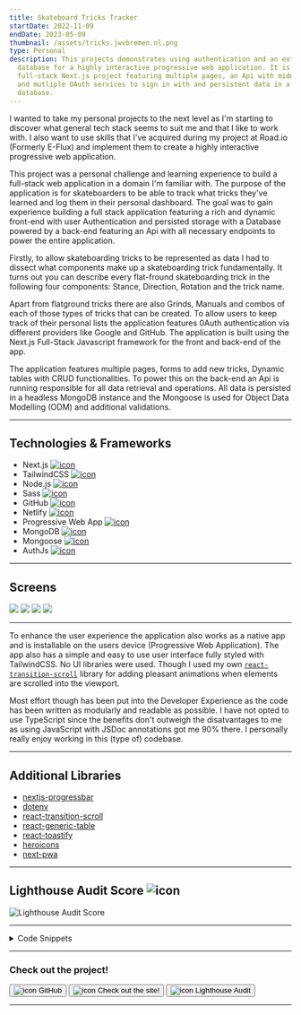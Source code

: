 ```yaml
---
title: Skateboard Tricks Tracker
startDate: 2022-11-09
endDate: 2023-05-09
thumbnail: /assets/tricks.jwvbremen.nl.png
type: Personal
description: This projects demonstrates using authentication and an external
  database for a highly interactive progressive web application. It is a
  full-stack Next.js project featuring multiple pages, an Api with middleware
  and mutliple OAuth services to sign in with and persistent data in a NoSql
  database.
---
```

I wanted to take my personal projects to the next level as I'm starting to discover what general tech stack seems to suit me and that I like to work with. I also want to use skills that I've  acquired during my project at Road.io (Formerly E-Flux) and implement them to create a highly interactive progressive web application.

This project was a personal challenge and learning experience to build a full-stack web application in a domain I'm familiar with. The purpose of the application is for skateboarders to be able to track what tricks they've learned and log them in their personal dashboard. The goal was to gain experience building a full stack application featuring a rich and dynamic front-end with user Authentication and persisted storage with a Database powered by a back-end featuring an Api with all necessary endpoints to power the entire application. 

Firstly, to allow skateboarding tricks to be represented as data I had to dissect what components make up a skateboarding trick fundamentally. It turns out you can describe every flat-fround skateboarding trick in the following four components: Stance, Direction, Rotation and the trick name. 

Apart from flatground tricks there are also Grinds, Manuals and combos of each of those types of tricks that can be created. To allow users to keep track of their personal lists the application features 0Auth authentication via different providers like Google and GitHub. The application is built using the Next.js Full-Stack Javascript framework for the front and back-end of the app. 

The application features multiple pages, forms to add new tricks, Dynamic tables with CRUD functionalities. To power this on the back-end an Api is running responsible for all data retrieval and operations. All data is persisted in a headless MongoDB instance and the Mongoose is used for Object Data Modelling (ODM) and additional validations.

- - -

## Technologies & Frameworks

<ul class="icon-list">
<li>Next.js <a href="https://nextjs.org/"><img src="/assets/nextjs.png" alt="icon"></a></li>
<li>TailwindCSS <a href="https://tailwindcss.com/"><img src="/assets/tailwindcss.png" alt="icon"></a></li>
<li>Node.js <a href="https://nodejs.org/en"><img src="/assets/nodejs.png" alt="icon"></a></li>
<li>Sass <a href="https://sass-lang.com/"><img src="/assets/sass.png" alt="icon"></a></li>
<li>GitHub <a href="https://github.com/"><img src="/assets/github.png" alt="icon"></a></li>
<li>Netlify <a href="https://www.netlify.com/"><img src="/assets/netlify.png" alt="icon"></a></li>
<li>Progressive Web App <a href="#"><img src="/assets/pwa.png" alt="icon"></a></li>
<li>MongoDB <a href="https://www.mongodb.com/"><img src="/assets/mongodb.png" alt="icon"></a></li>
<li>Mongoose <a href="https://mongoosejs.com/"><img src="/assets/mongoose.png" alt="icon"></a></li>
<li>AuthJs <a href="https://authjs.dev/"><img src="/assets/authjs.webp" alt="icon"></a></li>
</ul>

- - -

## Screens

<div class="images-grid">
<img src="/assets/react-generic-table.png" />
<img src="/assets/tricks.jwvbremen.nl_2.png" />
<img src="/assets/tricks.jwvbremen.nl_3.png" />
<img src="/assets/tricks.jwvbremen.nl_4.png" />
</div>

- - -

To enhance the user experience the application also works as a native app and is installable on the users device (Progressive Web Application). The app also has a simple and easy to use user interface fully styled with TailwindCSS. No UI libraries were used. Though I used my own [`react-transition-scroll`](https://www.jwvbremen.nl/projects/2022-09-11_react-transition-scroll-library) library for adding pleasant animations when elements are scrolled into the viewport.

Most effort though has been put into the Developer Experience as the code has been written as modularly and readable as possible. I have not opted to use TypeScript since the benefits don't outweigh the disatvantages to me as using JavaScript with JSDoc annotations got me 90% there. I personally really enjoy working in this (type of) codebase.

- - -

## Additional Libraries

* [nextjs-progressbar](https://www.npmjs.com/package/nextjs-progressbar)
* [dotenv](https://www.npmjs.com/package/dotenv)
* [react-transition-scroll](https://www.npmjs.com/package/react-transition-scroll)
* [react-generic-table](https://www.npmjs.com/package/react-generic-table)
* [react-toastify](https://www.npmjs.com/package/react-toastify)
* [heroicons](https://github.com/tailwindlabs/heroicons)
* [next-pwa](https://www.npmjs.com/package/next-pwa)

- - -

## Lighthouse Audit Score ![icon](/assets/lighthouse.png)

![Lighthouse Audit Score](/assets/lighthouse_tricks.png "Lighthouse Audit Score")

- - -

<details >
<summary>Code Snippets</summary>
<div>

The following are some code snippets of front and back-end code for the skateboarding tricks tracker web application that are powerful, demonstrate good coding practices and that I'm proud of. The snippets demonstrate clean, concise and powerful code. *(Code has been compacted in some cases).*

**Dashboard.jsx page**\
This code snippet demonstrates the Dashboard page code. The dashboard page features 4 tables where all the saved tricks for each type of trick (Flatground, Grind, Manual and Combo's) of the current logged in user are displayed. The page uses client-side fetching to retrieve the data to fill the tables with. The tables are from my react component library [`react-generic-table`](https://www.npmjs.com/package/react-generic-table). Also the delete action in handled in the component since it requires firing an Api call to the back-end of the application.

```jsx
export default function Index() {
  const [flatgroundTricks, setFlatgroundTricks] = useState(null);
  const [grinds, setGrinds] = useState(null);
  const [manuals, setManuals] = useState(null);
  const [combos, setCombos] = useState(null);

  useAsyncEffect(async () => {
    const fetchAndSetData = async (endpoint, setData) => {
      try {
        const { data } = await apiCall(endpoint, { method: 'GET' });
        setData(data);
      } catch (error) {
        toast.error(`Failed to fetch ${endpoint}: ${error.message}`);
      }
    };

    const trickTypesAndSetters = [
      ['flatgroundtricks', setFlatgroundTricks],
      ['grinds', setGrinds],
      ['manuals', setManuals],
      ['combos', setCombos],
    ];

    (() => trickTypesAndSetters.forEach(([endpoint, setData]) => fetchAndSetData(endpoint, setData)))();
  }, []);

  const handleActions = async (action, obj, entityType) => {
    const endpointSetterMap = {
      'flatground trick': ['flatgroundtricks', setFlatgroundTricks],
      grind: ['grinds', setGrinds],
      manual: ['manuals', setManuals],
      combo: ['combos', setCombos],
    };

    switch (action) {
      case 'delete':
        try {
          if (!confirm(`Are you sure you want to delete "${obj.trick}"?`)) return;
          const [endpoint, setData] = endpointSetterMap[entityType];
          if (!endpoint) return toast.error(`Failed to delete ${obj.trick}: Invalid entity type: ${entityType}`);
          await apiCall(endpoint, { method: 'DELETE', id: obj._id });
          const { data } = await apiCall(endpoint, { method: 'GET' });
          setData(data);
          toast.success(`Successfully deleted ${obj.trick}`);
        } catch (error) {
          toast.error(`Failed to delete ${obj.trick}: ${error.message}`);
        }
    }
  };

  return (
    <div className="flex flex-col gap-16">
      <div>
        <h1 className="text-center text-5xl">Dashboard</h1>
        <p className="mt-3 text-center">This is a overview of all the tricks you've added to your account.</p>
      </div>
      <TransitionScroll hiddenStyle={hiddenStyle} baseStyle={baseStyle} className="flex flex-col">
        <LinkWithArrow label="Flatground Tricks" href="/flatgroundtricks" />
        <GenericTable
          objArray={flatgroundTricks}
          columns={['stance', 'direction', 'rotation', 'name', trickCol]}
          actions={getCommonActions('flatgroundtricks')}
          onAction={handleActions}
          entityName="flatground trick"
          newLink="/new-flatground-trick"
          showCount
        />
      </TransitionScroll>

      <TransitionScroll hiddenStyle={hiddenStyle} baseStyle={baseStyle} className="flex flex-col">
        <LinkWithArrow label="Grinds" href="/grinds" />
        <GenericTable
          objArray={grinds}
          columns={['stance', 'direction', 'name', trickCol]}
          actions={getCommonActions('grinds')}
          onAction={handleActions}
          entityName="grind"
          newLink="/new-grind"
          showCount
        />
      </TransitionScroll>

      <TransitionScroll hiddenStyle={hiddenStyle} baseStyle={baseStyle} className="flex flex-col">
        <LinkWithArrow label="Manuals" href="/manuals" />
        <GenericTable
          objArray={manuals}
          columns={[{ type: { className: 'text-sm font-bold' } }]}
          actions={getCommonActions('manuals')}
          onAction={handleActions}
          entityName="manual"
          newLink={'/new-manual'}
          showCount
        />
      </TransitionScroll>

      <TransitionScroll hiddenStyle={hiddenStyle} baseStyle={baseStyle} className="flex flex-col">
        <LinkWithArrow label="Combos" href="/combos" />
        <GenericTable
          objArray={combos}
          columns={[{ trick: { className: 'text-sm font-bold', alias: 'Combo name' } }]}
          actions={getCommonActions('combos')}
          onAction={handleActions}
          entityName="combo"
          newLink="/new-combo"
          showCount
        />
      </TransitionScroll>
    </div>
  );
}
```

**\[_id].js flatgroundTricks Api endpoint**\
This file resides in the Api folder of the application causing it to be treated as a back-end endpoint by the Next.js framework. This endpoint is responsible for handling functionality surrounding individual flatground tricks where the id is a query parameter in the url. This endpoint handles the retrieval of an individual flatground trick, updating the data of an existing flatground trick and deleting an existing flatground trick. There are checks in place for verifying the supplied ObjectId in the url, ensuring authentication and handlers for if a flatground trick cannot be found which communicates descriptive errors to the front-end.

```javascript
export default async function handler(req, res) {
  const {
    query: { _id },
    method,
  } = req;

  if (!isValidObjectId(_id)) return notFoundHandler(res, { entity: 'Flatground trick', _id });

  await dbConnect();
  const { authQuery } = await requireAuth(req, res);

  switch (method) {
    case 'GET':
      try {
        const flatgroundTrick = await FlatGroundTrick.findOne({ _id, ...authQuery }).lean();
        if (!flatgroundTrick) return notFoundHandler(res, { entity: 'Flatground trick', _id });
        const data = { ...flatgroundTrick, trick: getFullTrickName(flatgroundTrick) };
        res.status(200).json({ success: true, data });
      } catch (error) {
        console.error(error);
        res.status(400).json({ success: false, error: error.message });
      }
      break;

    case 'PATCH':
      try {
        const flatgroundTrick = await FlatGroundTrick.findOneAndUpdate({ _id, ...authQuery }, req.body, { new: true });
        if (!flatgroundTrick) return notFoundHandler(res, { entity: 'Flatground trick', _id });
        const data = { ...flatgroundTrick.toObject(), trick: getFullTrickName(flatgroundTrick) };
        res.status(200).json({ success: true, data });
      } catch (error) {
        console.error(error);
        res.status(400).json({ success: false, error: error.message });
      }
      break;

    case 'DELETE':
      try {
        await checkForUsedCombos(_id, 'Flatground Trick');
        const deletedTrick = await FlatGroundTrick.deleteOne({ _id, ...authQuery });
        if (!deletedTrick) return notFoundHandler(res, { entity: 'Flatground trick', _id });
        res.status(200).json({ success: true, data: {} });
      } catch (error) {
        console.error(error);
        res.status(400).json({ success: false, error: error.message });
      }
      break;

    default:
      res.status(400).json({ success: false, error: `Unhandled request method: ${method}` });
      break;
  }
}
```

**FlatgroundTrick.js Mongoose Model**\
This file is the Mongoose Data Model for the Flatground Trick documents. Each flatground trick contains the properties to describe the trick itself (trick name, stance, direction and rotation), and some properties to identify the associated user (preferred stance and user id). Also there are some custom validators to ensure some business logic on the server-side as well as to make sure no duplicate tricks are created a unique index is created on each field including userId so across users duplicate tricks can be created.

```javascript
const FlatgroundTrickSchema = new mongoose.Schema(
  {
    name: {
      type: String,
      required: [true, 'Please provide a name for this trick'],
      enum: FLATGROUND_TRICKS_ENUM,
    },
    preferred_stance: {
      type: String,
      required: [true, 'Please provide your preferred stance'],
      enum: PREFFERED_STANCES_ENUM,
    },
    stance: {
      type: String,
      required: [true, "Please provide the tricks' stance"],
      enum: STANCES_ENUM,
    },
    direction: {
      type: String,
      enum: ['none', 'frontside', 'backside'],
      validate: {
        validator: function (value) {
          return this.rotation === 0 || value !== 'none';
        },
        message: 'Must specify a direction if there is a rotation',
      },
    },
    rotation: {
      type: Number,
      enum: [0, 180, 360, 540, 720],
      validate: {
        validator: function (value) {
          return this.direction === 'none' || value !== 0;
        },
        message: 'Must specify a rotation if there is a direction',
      },
    },
    userId: {
      type: Number,
      required: [true, 'Authentication error. Please log in again.'],
    },
  },
  { timestamps: true },
);

FlatgroundTrickSchema.index({ userId: 1, name: 1, stance: 1, direction: 1, rotation: 1 }, { unique: true });

export default mongoose.models.FlatgroundTrick || mongoose.model('FlatgroundTrick', FlatgroundTrickSchema);
```

**ServerUtils.js File**\
This file contains a collection of server-side oriented functions used throughout the back-end of the application. Like checking if a trick is used in an existing Combo, keeping it from being able to be deleted. Or requiring authentication to access a server-side resource and immediately supplying a query to make sure only user owned documents are retrieved. As wel as additional wrapper functions around the MongoDB querying methods aiding in retrieving certain document types and facilitating data serialization in order to allow documents to be used for statically pre-rendering web pages.

```javascript
export const checkForUsedCombos = async (_id, trickType) => {
  const combos = await Combo.countDocuments({ 'trickArray.trick': _id });

  if (combos) throw new Error(`This ${trickType} is used in ${combos} combo${sOrNoS(combos.length)}`);
};

export async function requireAuth(req, res) {
  let session = await getServerSession(req, res, authOptions);
  if (!session) return res.status(401).json({ success: false, error: 'Unauthorized' });
  const authQuery = { userId: parseInt(session.user.id) };
  return { authQuery, session };
}

export function notFoundHandler(res, { entity, _id, id = _id, label }) {
  return res.status(400).json({ success: false, error: label || `${entity} with id ${id} not found.` });
}

/**
 * Perform an operation on a model and serialize the result
 * @param model {mongoose.Model}
 * @param operation {function}
 * @param query {object}
 * @param options {object}
 * @param populateFields {string[]}
 * @returns {{}}
 */
export default async function findAndSerializeDoc(
  model,
  operation,
  query = {},
  { args = [], populateFields = [] } = {},
) {
  const result = await findDoc(model, operation, query, { args, populateFields });
  return serialize(result);
}

/**
 * Find a document and optionally populate fields
 * @param model {mongoose.Model} - Mongoose model
 * @param operation {function} - Mongoose operation to perform
 * @param query {object} - Query to pass to the operation
 * @param args {array} - Array of arguments to pass to the operation (e.g. sort, limit, etc.)
 * @param populateFields {string[]} - Array of fields to populate
 * @param fullDoc=false {boolean} - Return the full mongo document or a lean js object
 * @returns {Promise<*>} - The result of the operation
 */
const findDoc = async (model, operation, query = {}, { args = [], populateFields = [], fullDoc = false }) => {
  let find = operation.bind(model)(query, ...args);

  if (!fullDoc) find = find.lean();

  if (populateFields.length) populateFields.forEach((field) => (find = find.populate(field)));

  return find.exec();
};

/**
 * Get a trick type and populate the name
 * @param model {mongoose.Model}
 * @param operation {function}
 * @param query {object}
 * @param args {object}
 * @returns {object}
 */
export async function getTricks(model, operation, query = {}, args = []) {
  const tricks = await findDoc(model, operation, query, { ...args });

  if (!tricks) return null;

  const returnTrick = (trick) => ({ ...trick, trick: getFullName(trick, model.collection.collectionName) });
  const data = Array.isArray(tricks) ? tricks.map(returnTrick) : returnTrick(tricks);

  return serialize(data);
}

/**
 * Get a combo and populate the name of every trick in the combo and the name of the combo itself
 * @param model {mongoose.Model}
 * @param operation {function}
 * @param query {object}
 * @param args {array}
 * @returns {object} - The combo
 */
export async function getCombos(model, operation, query = {}, args = []) {
  let combos = await findDoc(model, operation, query, { args, populateFields: ['trickArray.trick'] });

  if (!combos) return null;

  combos = Array.isArray(combos) ? combos.map(populateComboTrickName) : populateComboTrickName(combos); // Populate every trick name in the combo
  combos = Array.isArray(combos) ? combos.map(populateComboName) : populateComboName(combos); // Populate every combo name
  return serialize(combos);
}

/**
 * Gets a profile or creates one if it doesn't exist and returns it
 * @param query {object} - Query to find the profile
 * @returns {Promise<Profile>} - The profile
 */
export const ensureProfile = async (query) => await Profile.findOneAndUpdate(query, {}, { new: true, upsert: true });

/**
 * Serialize an object by parsing it to JSON and then back to an object
 * @param obj
 * @returns {object}
 */
const serialize = (obj) => JSON.parse(JSON.stringify(obj));
```

**FlatgroundTrickForm.jsx File**\
This file contains the form responsible for creating new flatground tricks and editing existing flatground tricks. The same form is used for both functionalities ensuring the same interface is always displayed ensuring user experience consistency and improving maintainability.

```jsx
const FlatgroundTrickForm = ({ flatgroundTrick, newFlatgroundTrick = true }) => {
  const router = useRouter();
  const closeAfterAdd = useCloseOnUrlParam('closeAfterAdd');

  const [fullTrickName, setFullTrickName] = useState(null);
  const [trickNameRef] = useAutoAnimate();
  const [loading, setLoading] = useState(false);
  const [form, setForm] = useState({
    name: flatgroundTrick.name,
    preferred_stance: flatgroundTrick.preferred_stance,
    stance: flatgroundTrick.stance,
    direction: flatgroundTrick.direction,
    rotation: flatgroundTrick.rotation,
  });

  const { name, preferred_stance, stance, direction, rotation } = form;

  useAsyncEffect(async () => {
    if (!newFlatgroundTrick) return;
    const { data } = await apiCall('profiles/mine/preferred_stance'); // Set the preferred stance to the user's preferred stance
    setForm((oldForm) => ({ ...oldForm, preferred_stance: data.preferred_stance }));
  }, []);

  useEffect(() => {
    setFullTrickName(getFullTrickName(form));
  }, [form]);

  const patchData = async (form) => {
    try {
      const { _id } = router.query;
      await apiCall('flatgroundtricks', { _id, method: 'PATCH', data: form });
      await router.back();
    } catch (error) {
      toast.error(`Failed to update flatground trick: ${error.message}`);
    }
  };

  const postData = async (form) => {
    try {
      await apiCall('flatgroundtricks', { method: 'POST', data: form });
      await router.back();
      closeAfterAdd();
    } catch (error) {
      toast.error(`Failed to add flatground trick: ${error.message}`);
    }
  };

  const handleChange = (e) => {
    const { target } = e;
    let { value, name } = target;

    if (target.type === 'checkbox') {
      value = target.checked;
    }

    setForm({ ...form, [name]: value });
  };

  const handleSubmit = async (e) => {
    e.preventDefault();
    setLoading(true);
    newFlatgroundTrick ? await postData(form) : await patchData(form);
    setLoading(false);
  };

  return (
    <TransitionScroll hiddenStyle={hiddenStyle} baseStyle={baseStyle}>
      <form onSubmit={handleSubmit} className={`${styles.form} max-w-xl`}>
        <h1 className="text-3xl">{newFlatgroundTrick ? 'New Flatground Trick' : 'Edit Flatground Trick'}</h1>
        <label>
          Preferred stance
          <select name={VN({ preferred_stance })} value={preferred_stance} onChange={handleChange} required>
            <option value="regular">Regular</option>
            <option value="goofy">Goofy</option>
          </select>
        </label>
        <div className="flex justify-between gap-1">
          <label>
            Stance
            <select name={VN({ stance })} value={stance} onChange={handleChange} required>
              <option value="regular">-</option>
              <option value="fakie">Fakie</option>
              <option value="switch">Switch</option>
              <option value="nollie">Nollie</option>
            </select>
          </label>

          <label>
            Direction
            <select name={VN({ direction })} value={direction} onChange={handleChange}>
              <option value="none">-</option>
              <option value="frontside">Frontside</option>
              <option value="backside">Backside</option>
            </select>
          </label>

          <label>
            Rotation
            <select name={VN({ rotation })} value={rotation} onChange={handleChange} required>
              <option value={0}>-</option>
              <option value={180}>180</option>
              <option value={360}>360</option>
              <option value={540}>540</option>
              <option value={720}>720</option>
            </select>
          </label>

          <label>
            Name
            <select name={VN({ name })} value={name} onChange={handleChange} required>
              {FLATGROUND_TRICKS_ENUM.map((trick) => (
                <option key={trick} value={trick}>
                  {capitalize(trick)}
                </option>
              ))}
            </select>
          </label>
        </div>
        <p className="my-4">
          Full trick name:{' '}
          <b ref={trickNameRef}>
            {fullTrickName?.split('').map((letter, index) => (
              <span key={index} className="inline-block whitespace-pre">
                {letter}
              </span>
            ))}
          </b>
        </p>
        <LoaderButton isLoading={loading} />
      </form>
    </TransitionScroll>
  );
};
```

</div>
</details>

- - -

### Check out the project!

[<button>![icon](/assets/github.png) GitHub</button>](https://github.com/alianza/tricks)
[<button>![icon](/assets/tricks.jwvbremen.nl_1.png) Check out the site!</button>](https://tricks.jwvbremen.nl/)
[<button>![icon](/assets/lighthouse.png) Lighthouse Audit</button>](/assets/lighthouse_tricks.html)

- - -
